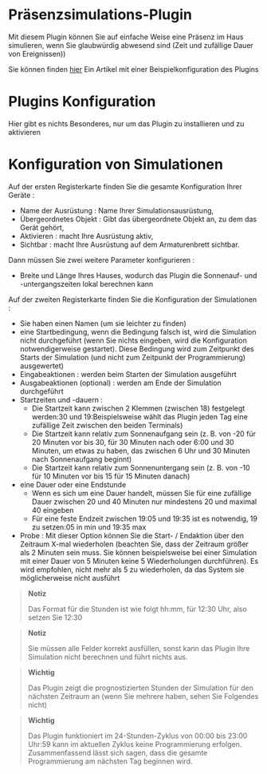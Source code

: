# Präsenzsimulations-Plugin

Mit diesem Plugin können Sie auf einfache Weise eine Präsenz im Haus simulieren, wenn Sie glaubwürdig abwesend sind (Zeit und zufällige Dauer von Ereignissen))

Sie können finden [hier](https://blog.jeedom.com/4266-simulation-de-presence/) Ein Artikel mit einer Beispielkonfiguration des Plugins

# Plugins Konfiguration

Hier gibt es nichts Besonderes, nur um das Plugin zu installieren und zu aktivieren

# Konfiguration von Simulationen

Auf der ersten Registerkarte finden Sie die gesamte Konfiguration Ihrer Geräte :

- Name der Ausrüstung : Name Ihrer Simulationsausrüstung,
- Übergeordnetes Objekt : Gibt das übergeordnete Objekt an, zu dem das Gerät gehört,
- Aktivieren : macht Ihre Ausrüstung aktiv,
- Sichtbar : macht Ihre Ausrüstung auf dem Armaturenbrett sichtbar.

Dann müssen Sie zwei weitere Parameter konfigurieren :

- Breite und Länge Ihres Hauses, wodurch das Plugin die Sonnenauf- und -untergangszeiten lokal berechnen kann

Auf der zweiten Registerkarte finden Sie die Konfiguration der Simulationen :

- Sie haben einen Namen (um sie leichter zu finden)
- eine Startbedingung, wenn die Bedingung falsch ist, wird die Simulation nicht durchgeführt (wenn Sie nichts eingeben, wird die Konfiguration notwendigerweise gestartet). Diese Bedingung wird zum Zeitpunkt des Starts der Simulation (und nicht zum Zeitpunkt der Programmierung) ausgewertet)
- Eingabeaktionen : werden beim Starten der Simulation ausgeführt
- Ausgabeaktionen (optional) : werden am Ende der Simulation durchgeführt
- Startzeiten und -dauern :
  - Die Startzeit kann zwischen 2 Klemmen (zwischen 18) festgelegt werden:30 und 19:Beispielsweise wählt das Plugin jeden Tag eine zufällige Zeit zwischen den beiden Terminals)
  - Die Startzeit kann relativ zum Sonnenaufgang sein (z. B. von -20 für 20 Minuten vor bis 30, für 30 Minuten nach oder 6:00 und 30 Minuten, um etwas zu haben, das zwischen 6 Uhr und 30 Minuten nach Sonnenaufgang beginnt)
  - Die Startzeit kann relativ zum Sonnenuntergang sein (z. B. von -10 für 10 Minuten vor bis 15 für 15 Minuten danach)
- eine Dauer oder eine Endstunde
  - Wenn es sich um eine Dauer handelt, müssen Sie für eine zufällige Dauer zwischen 20 und 40 Minuten nur mindestens 20 und maximal 40 eingeben
  - Für eine feste Endzeit zwischen 19:05 und 19:35 ist es notwendig, 19 zu setzen:05 in min und 19:35 max
- Probe : Mit dieser Option können Sie die Start- / Endaktion über den Zeitraum X-mal wiederholen (beachten Sie, dass der Zeitraum größer als 2 Minuten sein muss. Sie können beispielsweise bei einer Simulation mit einer Dauer von 5 Minuten keine 5 Wiederholungen durchführen). Es wird empfohlen, nicht mehr als 5 zu wiederholen, da das System sie möglicherweise nicht ausführt

>**Notiz**
>
> Das Format für die Stunden ist wie folgt hh:mm, für 12:30 Uhr, also setzen Sie 12:30

>**Notiz**
>
> Sie müssen alle Felder korrekt ausfüllen, sonst kann das Plugin Ihre Simulation nicht berechnen und führt nichts aus.

>**Wichtig**
>
> Das Plugin zeigt die prognostizierten Stunden der Simulation für den nächsten Zeitraum an (wenn Sie mehrere haben, sehen Sie Folgendes nicht)

>**Wichtig**
>
> Das Plugin funktioniert im 24-Stunden-Zyklus von 00:00 bis 23:00 Uhr:59 kann im aktuellen Zyklus keine Programmierung erfolgen. Zusammenfassend lässt sich sagen, dass die gesamte Programmierung am nächsten Tag beginnen wird.
